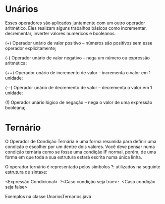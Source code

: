 # Unários
Esses operadores são aplicados juntamente com um outro operador aritmético. Eles realizam alguns trabalhos básicos como incrementar, decrementar, inverter valores numéricos e booleanos.

(+) Operador unário de valor positivo – números são positivos sem esse operador explicitamente;

(-) Operador unário de valor negativo – nega um número ou expressão aritmética;

(++) Operador unário de incremento de valor – incrementa o valor em 1 unidade;

(--) Operador unário de decremento de valor – decrementa o valor em 1 unidade;

(!) Operador unário lógico de negação – nega o valor de uma expressão booleana;

# Ternário
O Operador de Condição Ternária é uma forma resumida para definir uma condição e escolher por um dentre dois valores. Você deve pensar numa condição ternária como se fosse uma condição IF normal, porém, de uma forma em que toda a sua estrutura estará escrita numa única linha.

O operador ternário é representado pelos símbolos ?: utilizados na seguinte estrutura de sintaxe:

<Expressão Condicional>`` ?``<Caso condição seja true>``: ``<Caso condição seja false>

Exemplos na classe UnariosTernarios.java